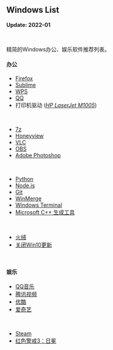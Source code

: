 ## Windows List

**Update: 2022-01**

<br>

精简的Windows办公、娱乐软件推荐列表。

#### 办公

* [Firefox](https://www.mozilla.org/en-US/firefox/all/#product-desktop-release)
* [Sublime](http://www.sublimetext.com)
* [WPS](https://www.wps.cn)
* [QQ](https://im.qq.com)
* 打印机驱动 ([_HP LaserJet M1005_](https://support.hp.com/cn-zh/drivers/printers))
<br>

* [7z](https://www.7-zip.org)
* [Honeyview](http://www.bandisoft.com/honeyview/)
* [VLC](https://www.videolan.org)
* [OBS](https://obsproject.com)
* [Adobe Photoshop](https://www.adobe.com/cn/products/photoshop.html)
<br>

* [Python](https://www.python.org)
* [Node.js](https://nodejs.org/zh-cn/)
* [Git](https://git-scm.com)
* [WinMerge](https://winmerge.org)
* [Windows Terminal](https://github.com/microsoft/terminal)
* [Microsoft C++ 生成工具](https://visualstudio.microsoft.com/zh-hans/visual-cpp-build-tools/)
<br>

* [火绒](https://www.huorong.cn)
* [关闭Win10更新](https://iknow.lenovo.com.cn/detail/dc_178562.html)
<br>


#### 娱乐

* [QQ音乐](https://y.qq.com)
* [腾讯视频](https://v.qq.com)
* [优酷](https://www.youku.com)
* [爱奇艺](https://www.iqiyi.com)
<br>

* [Steam](https://store.steampowered.com)
* [红色警戒3：日冕](https://cor-games.com)

